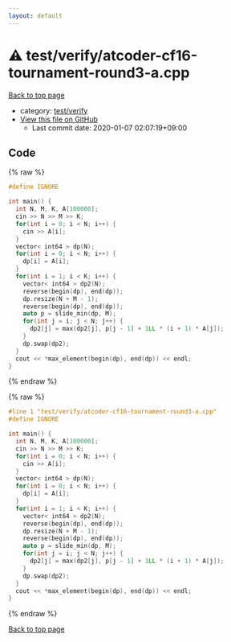```yaml
---
layout: default
---
```


<!-- mathjax config similar to math.stackexchange -->
<script type="text/javascript" async
  src="https://cdnjs.cloudflare.com/ajax/libs/mathjax/2.7.5/MathJax.js?config=TeX-MML-AM_CHTML">
</script>
<script type="text/x-mathjax-config">
  MathJax.Hub.Config({
    TeX: { equationNumbers: { autoNumber: "AMS" }},
    tex2jax: {
      inlineMath: [ ['$','$'] ],
      processEscapes: true
    },
    "HTML-CSS": { matchFontHeight: false },
    displayAlign: "left",
    displayIndent: "2em"
  });
</script>

<script type="text/javascript" src="https://cdnjs.cloudflare.com/ajax/libs/jquery/3.4.1/jquery.min.js"></script>
<script src="https://cdn.jsdelivr.net/npm/jquery-balloon-js@1.1.2/jquery.balloon.min.js" integrity="sha256-ZEYs9VrgAeNuPvs15E39OsyOJaIkXEEt10fzxJ20+2I=" crossorigin="anonymous"></script>
<script type="text/javascript" src="../../../assets/js/copy-button.js"></script>
<link rel="stylesheet" href="../../../assets/css/copy-button.css" />


# :warning: test/verify/atcoder-cf16-tournament-round3-a.cpp

<a href="../../../index.html">Back to top page</a>

* category: <a href="../../../index.html#5a4423c79a88aeb6104a40a645f9430c">test/verify</a>
* <a href="{{ site.github.repository_url }}/blob/master/test/verify/atcoder-cf16-tournament-round3-a.cpp">View this file on GitHub</a>
    - Last commit date: 2020-01-07 02:07:19+09:00




## Code

<a id="unbundled"></a>
{% raw %}
```cpp
#define IGNORE

int main() {
  int N, M, K, A[100000];
  cin >> N >> M >> K;
  for(int i = 0; i < N; i++) {
    cin >> A[i];
  }
  vector< int64 > dp(N);
  for(int i = 0; i < N; i++) {
    dp[i] = A[i];
  }
  for(int i = 1; i < K; i++) {
    vector< int64 > dp2(N);
    reverse(begin(dp), end(dp));
    dp.resize(N + M - 1);
    reverse(begin(dp), end(dp));
    auto p = slide_min(dp, M);
    for(int j = i; j < N; j++) {
      dp2[j] = max(dp2[j], p[j - 1] + 1LL * (i + 1) * A[j]);
    }
    dp.swap(dp2);
  }
  cout << *max_element(begin(dp), end(dp)) << endl;
}


```
{% endraw %}

<a id="bundled"></a>
{% raw %}
```cpp
#line 1 "test/verify/atcoder-cf16-tournament-round3-a.cpp"
#define IGNORE

int main() {
  int N, M, K, A[100000];
  cin >> N >> M >> K;
  for(int i = 0; i < N; i++) {
    cin >> A[i];
  }
  vector< int64 > dp(N);
  for(int i = 0; i < N; i++) {
    dp[i] = A[i];
  }
  for(int i = 1; i < K; i++) {
    vector< int64 > dp2(N);
    reverse(begin(dp), end(dp));
    dp.resize(N + M - 1);
    reverse(begin(dp), end(dp));
    auto p = slide_min(dp, M);
    for(int j = i; j < N; j++) {
      dp2[j] = max(dp2[j], p[j - 1] + 1LL * (i + 1) * A[j]);
    }
    dp.swap(dp2);
  }
  cout << *max_element(begin(dp), end(dp)) << endl;
}


```
{% endraw %}

<a href="../../../index.html">Back to top page</a>

